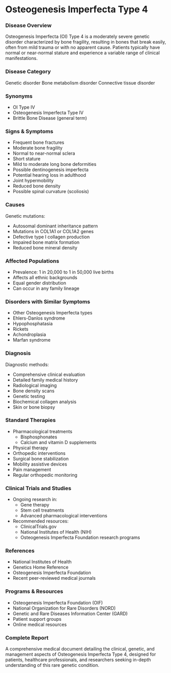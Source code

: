 # Osteogenesis Imperfecta Type 4

### Disease Overview
Osteogenesis Imperfecta (OI) Type 4 is a moderately severe genetic disorder characterized by bone fragility, resulting in bones that break easily, often from mild trauma or with no apparent cause. Patients typically have normal or near-normal stature and experience a variable range of clinical manifestations.

### Disease Category
Genetic disorder
Bone metabolism disorder
Connective tissue disorder

### Synonyms
- OI Type IV
- Osteogenesis Imperfecta Type IV
- Brittle Bone Disease (general term)

### Signs & Symptoms
- Frequent bone fractures
- Moderate bone fragility
- Normal to near-normal sclera
- Short stature
- Mild to moderate long bone deformities
- Possible dentinogenesis imperfecta
- Potential hearing loss in adulthood
- Joint hypermobility
- Reduced bone density
- Possible spinal curvature (scoliosis)

### Causes
Genetic mutations:
- Autosomal dominant inheritance pattern
- Mutations in COL1A1 or COL1A2 genes
- Defective type I collagen production
- Impaired bone matrix formation
- Reduced bone mineral density

### Affected Populations
- Prevalence: 1 in 20,000 to 1 in 50,000 live births
- Affects all ethnic backgrounds
- Equal gender distribution
- Can occur in any family lineage

### Disorders with Similar Symptoms
- Other Osteogenesis Imperfecta types
- Ehlers-Danlos syndrome
- Hypophosphatasia
- Rickets
- Achondroplasia
- Marfan syndrome

### Diagnosis
Diagnostic methods:
- Comprehensive clinical evaluation
- Detailed family medical history
- Radiological imaging
- Bone density scans
- Genetic testing
- Biochemical collagen analysis
- Skin or bone biopsy

### Standard Therapies
- Pharmacological treatments
  - Bisphosphonates
  - Calcium and vitamin D supplements
- Physical therapy
- Orthopedic interventions
- Surgical bone stabilization
- Mobility assistive devices
- Pain management
- Regular orthopedic monitoring

### Clinical Trials and Studies
- Ongoing research in:
  - Gene therapy
  - Stem cell treatments
  - Advanced pharmacological interventions
- Recommended resources:
  - ClinicalTrials.gov
  - National Institutes of Health (NIH)
  - Osteogenesis Imperfecta Foundation research programs

### References
- National Institutes of Health
- Genetics Home Reference
- Osteogenesis Imperfecta Foundation
- Recent peer-reviewed medical journals

### Programs & Resources
- Osteogenesis Imperfecta Foundation (OIF)
- National Organization for Rare Disorders (NORD)
- Genetic and Rare Diseases Information Center (GARD)
- Patient support groups
- Online medical resources

### Complete Report
A comprehensive medical document detailing the clinical, genetic, and management aspects of Osteogenesis Imperfecta Type 4, designed for patients, healthcare professionals, and researchers seeking in-depth understanding of this rare genetic condition.